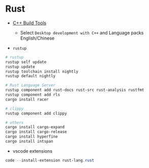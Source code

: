 # Rust

* [C++ Build Tools](https://visualstudio.microsoft.com/visual-cpp-build-tools/)

    * Select `Desktop development with C++` and Language packs English/Chinese

* `rustup`

```ps1
# rustup
rustup self update
rustup update
rustup toolchain install nightly
rustup default nightly

# Rust Language Server
rustup component add rust-docs rust-src rust-analysis rustfmt
rustup component add rls
cargo install racer

# clippy
rustup component add clippy

# others
cargo install cargo-expand
cargo install cargo-release
cargo install hyperfine
cargo install intspan

```

* vscode extensions

```ps1
code --install-extension rust-lang.rust

```
